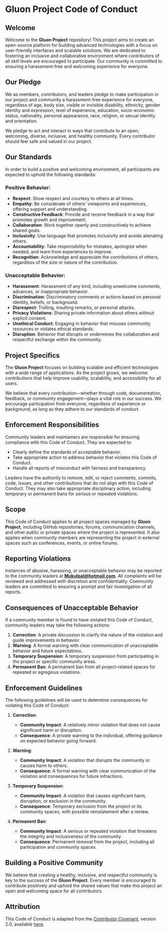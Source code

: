 # Gluon Project Code of Conduct

## Welcome

Welcome to the **Gluon Project** repository! This project aims to create an open-source platform for building advanced technologies with a focus on user-friendly interfaces and scalable solutions. We are dedicated to fostering an inclusive and collaborative environment where contributors of all skill levels are encouraged to participate. Our community is committed to ensuring a harassment-free and welcoming experience for everyone.

## Our Pledge

We as members, contributors, and leaders pledge to make participation in our project and community a harassment-free experience for everyone, regardless of age, body size, visible or invisible disability, ethnicity, gender identity and expression, level of experience, education, socio-economic status, nationality, personal appearance, race, religion, or sexual identity and orientation.

We pledge to act and interact in ways that contribute to an open, welcoming, diverse, inclusive, and healthy community. Every contributor should feel safe and valued in our project.

## Our Standards

In order to build a positive and welcoming environment, all participants are expected to uphold the following standards:

### Positive Behavior:
- **Respect**: Show respect and courtesy to others at all times.
- **Empathy**: Be considerate of others’ viewpoints and experiences, offering support and understanding.
- **Constructive Feedback**: Provide and receive feedback in a way that promotes growth and improvement.
- **Collaboration**: Work together openly and constructively to achieve shared goals.
- **Inclusivity**: Use language that promotes inclusivity and avoids alienating others.
- **Accountability**: Take responsibility for mistakes, apologize when needed, and learn from experiences to improve.
- **Recognition**: Acknowledge and appreciate the contributions of others, regardless of the size or nature of the contribution.

### Unacceptable Behavior:
- **Harassment**: Harassment of any kind, including unwelcome comments, advances, or inappropriate behavior.
- **Discrimination**: Discriminatory comments or actions based on personal identity, beliefs, or background.
- **Disrespect**: Trolling, insulting remarks, or personal attacks.
- **Privacy Violations**: Sharing private information about others without explicit consent.
- **Unethical Conduct**: Engaging in behavior that misuses community resources or violates ethical standards.
- **Disruption**: Behavior that disrupts or undermines the collaboration and respectful exchange within the community.

## Project Specifics

The **Gluon Project** focuses on building scalable and efficient technologies with a wide range of applications. As the project grows, we welcome contributions that help improve usability, scalability, and accessibility for all users.

We believe that every contribution—whether through code, documentation, feedback, or community engagement—plays a vital role in our success. We encourage participation from everyone, regardless of experience or background, as long as they adhere to our standards of conduct.

## Enforcement Responsibilities

Community leaders and maintainers are responsible for ensuring compliance with this Code of Conduct. They are expected to:

- Clearly define the standards of acceptable behavior.
- Take appropriate action to address behavior that violates this Code of Conduct.
- Handle all reports of misconduct with fairness and transparency.

Leaders have the authority to remove, edit, or reject comments, commits, code, issues, and other contributions that do not align with this Code of Conduct. They may also take appropriate disciplinary action, including temporary or permanent bans for serious or repeated violations.

## Scope

This Code of Conduct applies to all project spaces managed by **Gluon Project**, including GitHub repositories, forums, communication channels, and other public or private spaces where the project is represented. It also applies when community members are representing the project in external spaces such as conferences, events, or online forums.

## Reporting Violations

Instances of abusive, harassing, or unacceptable behavior may be reported to the community leaders at **Mukulpal@hotmail.com**. All complaints will be reviewed and addressed with discretion and confidentiality. Community leaders are committed to ensuring a prompt and fair investigation of all reports.

## Consequences of Unacceptable Behavior

If a community member is found to have violated this Code of Conduct, community leaders may take the following actions:

1. **Correction**: A private discussion to clarify the nature of the violation and guide improvements in behavior.
2. **Warning**: A formal warning with clear communication of unacceptable behavior and future expectations.
3. **Temporary Suspension**: A temporary suspension from participating in the project or specific community areas.
4. **Permanent Ban**: A permanent ban from all project-related spaces for repeated or egregious violations.

## Enforcement Guidelines

The following guidelines will be used to determine consequences for violating this Code of Conduct:

1. **Correction**:
   - **Community Impact**: A relatively minor violation that does not cause significant harm or disruption.
   - **Consequence**: A private warning to the individual, offering guidance on expected behavior going forward.

2. **Warning**:
   - **Community Impact**: A violation that disrupts the community or causes harm to others.
   - **Consequence**: A formal warning with clear communication of the violation and consequences for future infractions.

3. **Temporary Suspension**:
   - **Community Impact**: A violation that causes significant harm, disruption, or exclusion in the community.
   - **Consequence**: Temporary exclusion from the project or its community spaces, with possible reinstatement after a review.

4. **Permanent Ban**:
   - **Community Impact**: A serious or repeated violation that threatens the integrity and inclusiveness of the community.
   - **Consequence**: Permanent removal from the project, including all participation and community spaces.

## Building a Positive Community

We believe that creating a healthy, inclusive, and respectful community is key to the success of the **Gluon Project**. Every member is encouraged to contribute positively and uphold the shared values that make this project an open and welcoming space for all contributors.

## Attribution

This Code of Conduct is adapted from the [Contributor Covenant](https://www.contributor-covenant.org), version 2.0, available [here](https://www.contributor-covenant.org/version/2/0/code_of_conduct.html).

